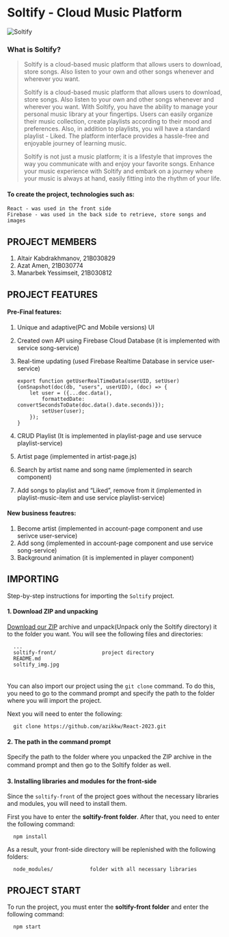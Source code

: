 Soltify - Cloud Music Platform
========

![Soltify](https://github.com/azikkw/React-2023/blob/main/Soltify/soltify_img.jpg)

### What is Soltify?
> Soltify is a cloud-based music platform that allows users to download, store songs. Also listen to your own and other songs whenever and wherever you want.
>
> Soltify is a cloud-based music platform that allows users to download, store songs. Also listen to your own and other songs whenever and wherever you want.
> With Soltify, you have the ability to manage your personal music library at your fingertips. Users can easily organize their music collection, create playlists according to their mood and preferences. Also, in addition to playlists, you will have a standard playlist - Liked. The platform interface provides a hassle-free and enjoyable journey of learning music.
>
> Soltify is not just a music platform; it is a lifestyle that improves the way you communicate with and enjoy your favorite songs. Enhance your music experience with Soltify and embark on a journey where your music is always at hand, easily fitting into the rhythm of your life.

#### To create the project, technologies such as:

    React - was used in the front side 
    Firebase - was used in the back side to retrieve, store songs and images
      
      
PROJECT MEMBERS
-------------
1. Altair Kabdrakhmanov, 21B030829
2. Azat Amen, 21B030774
3. Manarbek Yessimseit, 21B030812
      
      
PROJECT FEATURES
-------------
#### Pre-Final features:
1. Unique and adaptive(PC and Mobile versions) UI 
2. Created own API using Firebase Cloud Database (it is implemented with service song-service)
3. Real-time updating (used Firebase Realtime Database in service user-service)

       export function getUserRealTimeData(userUID, setUser) {onSnapshot(doc(db, "users", userUID), (doc) => {
           let user = ({...doc.data(),
               formattedDate: convertSecondsToDate(doc.data().date.seconds)});
               setUser(user);
           });
       }
   
5. CRUD Playlist (It is implemented in playlist-page and use servuce playlist-service)
6. Artist page (implemented in artist-page.js)
7. Search by artist name and song name (implemented in search component)
8. Add songs to playlist and “Liked”,  remove from it (implemented in playlist-music-item and use service playlist-service)

#### New business feautres:
1. Become artist (implemented in account-page component and use serivce user-service)
2. Add song (implemented in account-page component and use service song-service)
3. Background animation (it is implemented in player component)
      
      
IMPORTING
---------
Step-by-step instructions for importing the `Soltify` project.

#### 1. Download ZIP and unpacking
[Download our ZIP](https://github.com/azikkw/BeJomart-GoogleSolutionChallange2023/archive/refs/heads/main.zip) archive and unpack(Unpack only the Soltify directory) it to the folder you want. You will see the following files and directories:
           
      ...
      soltify-front/               project directory
      README.md                
      soltify_img.jpg
ㅤ  
You can also import our project using the `git clone` command. To do this, you need to go to the command prompt and specify the path to the folder where you will import the project.  

Next you will need to enter the following:
      
      git clone https://github.com/azikkw/React-2023.git

#### 2. The path in the command prompt
Specify the path to the folder where you unpacked the ZIP archive in the command prompt and then go to the Soltify folder as well.
 ㅤ
#### 3. Installing libraries and modules for the front-side
Since the `soltify-front` of the project goes without the necessary libraries and modules, you will need to install them.

First you have to enter the **soltify-front folder**. After that, you need to enter the following command:

      npm install
      
As a result, your front-side directory will be replenished with the following folders:
 
      node_modules/            folder with all necessary libraries
      
      
PROJECT START
-------------
To run the project, you must enter the **soltify-front folder** and enter the following command:

      npm start
